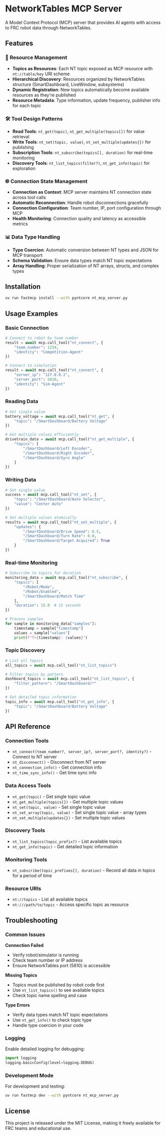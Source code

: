 # NetworkTables MCP Server

A Model Context Protocol (MCP) server that provides AI agents with access to FRC robot data through NetworkTables.

## Features

### 🔌 **Resource Management**
- **Topics as Resources**: Each NT topic exposed as MCP resource with `nt://table/key` URI scheme
- **Hierarchical Discovery**: Resources organized by NetworkTables structure (SmartDashboard, LiveWindow, subsystems)
- **Dynamic Registration**: New topics automatically become available resources as they're published
- **Resource Metadata**: Type information, update frequency, publisher info for each topic

### 🛠️ **Tool Design Patterns**
- **Read Tools**: `nt_get(topic)`, `nt_get_multiple(topics[])` for value retrieval
- **Write Tools**: `nt_set(topic, value)`, `nt_set_multiple(updates{})` for publishing
- **Subscription Tools**: `nt_subscribe(topics[], duration)` for real-time monitoring
- **Discovery Tools**: `nt_list_topics(filter?)`, `nt_get_info(topic)` for exploration

### 🌐 **Connection State Management**
- **Connection as Context**: MCP server maintains NT connection state across tool calls
- **Automatic Reconnection**: Handle robot disconnections gracefully
- **Connection Configuration**: Team number, IP, port configuration through MCP
- **Health Monitoring**: Connection quality and latency as accessible metrics

### 📊 **Data Type Handling**
- **Type Coercion**: Automatic conversion between NT types and JSON for MCP transport
- **Schema Validation**: Ensure data types match NT topic expectations
- **Array Handling**: Proper serialization of NT arrays, structs, and complex types

## Installation

```bash
uv run fastmcp install --with pyntcore nt_mcp_server.py
```

## Usage Examples

### Basic Connection

```python
# Connect to robot by team number
result = await mcp.call_tool("nt_connect", {
    "team_number": 1234,
    "identity": "Competition-Agent"
})

# Connect to simulation
result = await mcp.call_tool("nt_connect", {
    "server_ip": "127.0.0.1",
    "server_port": 5810,
    "identity": "Sim-Agent"
})
```

### Reading Data

```python
# Get single value
battery_voltage = await mcp.call_tool("nt_get", {
    "topic": "/SmartDashboard/Battery Voltage"
})

# Get multiple values efficiently
drivetrain_data = await mcp.call_tool("nt_get_multiple", {
    "topics": [
        "/SmartDashboard/Left Encoder",
        "/SmartDashboard/Right Encoder",
        "/SmartDashboard/Gyro Angle"
    ]
})
```

### Writing Data

```python
# Set single value
success = await mcp.call_tool("nt_set", {
    "topic": "/SmartDashboard/Auto Selector",
    "value": "Center Auto"
})

# Set multiple values atomically
results = await mcp.call_tool("nt_set_multiple", {
    "updates": {
        "/SmartDashboard/Drive Speed": 0.5,
        "/SmartDashboard/Turn Rate": 0.0,
        "/SmartDashboard/Target Acquired": True
    }
})
```

### Real-time Monitoring

```python
# Subscribe to topics for duration
monitoring_data = await mcp.call_tool("nt_subscribe", {
    "topics": [
        "/Robot/Mode",
        "/Robot/Enabled",
        "/SmartDashboard/Match Time"
    ],
    "duration": 15.0  # 15 seconds
})

# Process samples
for sample in monitoring_data["samples"]:
    timestamp = sample["timestamp"]
    values = sample["values"]
    print(f"T+{timestamp}: {values}")
```

### Topic Discovery

```python
# List all topics
all_topics = await mcp.call_tool("nt_list_topics")

# Filter topics by pattern
dashboard_topics = await mcp.call_tool("nt_list_topics", {
    "filter_pattern": "/SmartDashboard/*"
})

# Get detailed topic information
topic_info = await mcp.call_tool("nt_get_info", {
    "topic": "/SmartDashboard/Battery Voltage"
})
```


## API Reference

### Connection Tools

- `nt_connect(team_number?, server_ip?, server_port?, identity?)` - Connect to NT server
- `nt_disconnect()` - Disconnect from NT server  
- `nt_connection_info()` - Get connection info
- `nt_time_sync_info()` - Get time sync info

### Data Access Tools

- `nt_get(topic)` - Get single topic value
- `nt_get_multiple(topics[])` - Get multiple topic values
- `nt_set(topic, value)` - Set single topic value
- `nt_set_array(topic, value)` - Set single topic value - array types
- `nt_set_multiple(updates{})` - Set multiple topic values

### Discovery Tools

- `nt_list_topics(topic_prefix?)` - List available topics
- `nt_get_info(topic)` - Get detailed topic information

### Monitoring Tools

- `nt_subscribe(topic_prefixes[], duration)` - Record all data in topics for a period of time

### Resource URIs

- `nt://topics` - List all available topics
- `nt:///path/to/topic` - Access specific topic as resource


## Troubleshooting

### Common Issues

**Connection Failed**
- Verify robot/simulator is running
- Check team number or IP address
- Ensure NetworkTables port (5810) is accessible

**Missing Topics**
- Topics must be published by robot code first
- Use `nt_list_topics()` to see available topics
- Check topic name spelling and case

**Type Errors**
- Verify data types match NT topic expectations
- Use `nt_get_info()` to check topic type
- Handle type coercion in your code

### Logging

Enable detailed logging for debugging:

```python
import logging
logging.basicConfig(level=logging.DEBUG)
```

### Development Mode

For development and testing:

```bash
uv run fastmcp dev --with pyntcore nt_mcp_server.py 
```

## License

This project is released under the MIT License, making it freely available for FRC teams and educational use.